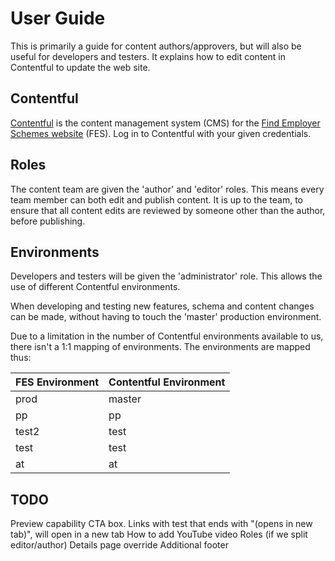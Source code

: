 # User Guide

This is primarily a guide for content authors/approvers, but will also be useful for developers and testers. It explains how to edit content in Contentful to update the web site.

## Contentful

[Contentful](contentful.com) is the content management system (CMS) for the [Find Employer Schemes website](https://find-employer-schemes.education.gov.uk/) (FES). Log in to Contentful with your given credentials.

## Roles

The content team are given the 'author' and 'editor' roles. This means every team member can both edit and publish content. It is up to the team, to ensure that all content edits are reviewed by someone other than the author, before publishing.



## Environments

Developers and testers will be given the 'administrator' role. This allows the use of different Contentful environments.

When developing and testing new features, schema and content changes can be made, without having to touch the 'master' production environment.

Due to a limitation in the number of Contentful environments available to us, there isn't a 1:1 mapping of environments. The environments are mapped thus:

| FES Environment   | Contentful Environment |
|-------|----------------|
| prod  | master         | 
| pp    | pp             | 
| test2 | test           | 
| test  | test           | 
| at    | at             | 

## TODO

Preview capability
CTA box.
Links with test that ends with "(opens in new tab)", will open in a new tab
How to add YouTube video
Roles (if we split editor/author)
Details page override
Additional footer